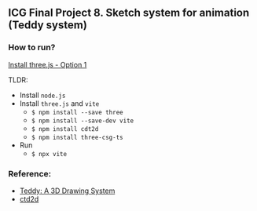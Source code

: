 ## ICG Final Project 8. Sketch system for animation (Teddy system)
### How to run?
[Install three.js - Option 1](https://threejs.org/manual/#en/installation)

TLDR:
- Install `node.js`
- Install `three.js` and `vite`
    - `$ npm install --save three`
    - `$ npm install --save-dev vite`
    - `$ npm install cdt2d`
    - `$ npm install three-csg-ts`
- Run
    - `$ npx vite`


### Reference:
- [Teddy: A 3D Drawing System ](https://www-ui.is.s.u-tokyo.ac.jp/~takeo/research/teddy/teddy.htm)
- [ctd2d](https://github.com/mikolalysenko/cdt2d)
